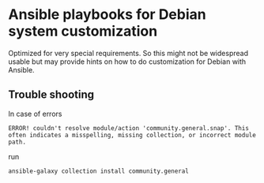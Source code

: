 # Ansible playbooks for Debian system customization

Optimized for very special requirements. So this might not be widespread usable but may provide hints on how to do customization for Debian with Ansible.

## Trouble shooting

In case of errors

    ERROR! couldn't resolve module/action 'community.general.snap'. This often indicates a misspelling, missing collection, or incorrect module path.

run

    ansible-galaxy collection install community.general
